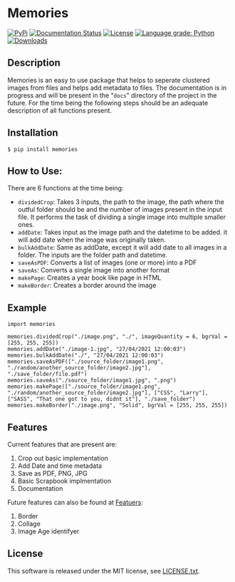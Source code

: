 Memories
======

[![PyPi](https://img.shields.io/pypi/v/memories.svg)](https://pypi.org/project/memories/)
[![Documentation Status](https://readthedocs.org/projects/memories/badge/?version=latest)](https://memories.readthedocs.io/en/latest/?badge=latest)
[![License](https://img.shields.io/github/license/veedata/album-manager)](https://github.com/veedata/album-manager/blob/main/LICENSE.txt)
[![Language grade: Python](https://img.shields.io/lgtm/grade/python/github/veedata/album-manager)](https://lgtm.com/projects/g/veedata/album-manager/context:python)
[![Downloads](https://pepy.tech/badge/memories)](https://pepy.tech/project/memories)

Description
------

Memories is an easy to use package that helps to seperate clustered images from files and helps add metadata to files. The documentation is in progress and will be present in the "``docs``" directory of the project in the future. For the time being the following steps should be an adequate description of all functions present.

Installation
------

    $ pip install memories

How to Use:
------
There are 6 functions at the time being:
* ``dividedCrop``: Takes 3 inputs, the path to the image, the path where the outful folder should be and the number of images present in the input file. It performs the task of dividing a single image into multiple smaller ones. 
* ``addDate``: Takes input as the image path and the datetime to be added. it will add date when the image was originally taken.
* ``bulkAddDate``: Same as addDate, except it will add date to all images in a folder. The inputs are the folder path and datetime.
* ``saveAsPDF``: Converts a list of images (one or more) into a PDF
* ``saveAs``: Converts a single image into another format
* ``makePage``: Creates a year book like page in HTML
* ``makeBorder``: Creates a border around the image

Example
------
  
    import memories

    memories.dividedCrop("./image.png", "./", imageQuantity = 6, bgrVal = [255, 255, 255])
    memories.addDate("./image-1.jpg", "27/04/2021 12:00:03")
    memories.bulkAddDate("./", "27/04/2021 12:00:03")
    memories.saveAsPDF(["./source_folder/image1.png", "./random/another_source_folder/image2.jpg"], "./save_folder/file.pdf")
    memories.saveAs("./source_folder/image1.jpg", ".png")
    memories.makePage(["./source_folder/image1.png", "./random/another_source_folder/image2.jpg"], ["CSS", "Larry"], ["SASS", "That one got to you, didnt it"], "./save_folder")
    memories.makeBorder("./image.png", "Solid", bgrVal = [255, 255, 255])


Features
------

Current features that are present are: 
1. Crop out basic implementation
2. Add Date and time metadata 
3. Save as PDF, PNG, JPG
4. Basic Scrapbook implmentation
5. Documentation

Future features can also be found at [Featuers](https://github.com/veedata/album-manager/projects):
1. Border
2. Collage
3. Image Age identifyer

License
------
This software is released under the MIT license, see [LICENSE.txt](https://github.com/veedata/album-manager/blob/main/LICENSE.txt).
